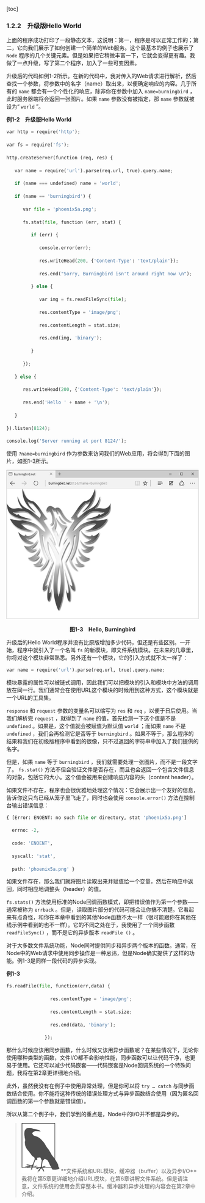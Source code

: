 [toc]

### 1.2.2　升级版Hello World

上面的程序成功打印了一段静态文本，这说明：第一，程序是可以正常工作的；第二，它向我们展示了如何创建一个简单的Web服务。这个最基本的例子也展示了 `Node` 程序的几个关键元素。但是如果把它稍微丰富一下，它就会变得更有趣。我做了一点升级，写了第二个程序，加入了一些可变因素。

升级后的代码如例1-2所示。在新的代码中，我对传入的Web请求进行解析，然后查找一个参数，将参数中的名字（name）取出来，以便确定响应的内容。几乎所有的 `name` 都会有一个个性化的响应，除非你在参数中加入 `name=burningbird` ，此时服务器端将会返回一张图片。如果 `name` 参数没有被指定，那 `name` 参数就被设为“ `world` ”。

**例1-2　升级版Hello World**

```python
var http = require('http');

var fs = require('fs');

http.createServer(function (req, res) {

   var name = require('url').parse(req.url, true).query.name;

   if (name === undefined) name = 'world';

   if (name == 'burningbird') {

      var file = 'phoenix5a.png';

      fs.stat(file, function (err, stat) {

         if (err) {

            console.error(err);

            res.writeHead(200, {'Content-Type': 'text/plain'});

            res.end("Sorry, Burningbird isn't around right now \n");

         } else {

            var img = fs.readFileSync(file);

            res.contentType = 'image/png';

            res.contentLength = stat.size;

            res.end(img, 'binary');

         }

      }); 

   } else {

      res.writeHead(200, {'Content-Type': 'text/plain'});

      res.end('Hello ' + name + '\n');

   }

}).listen(8124);

console.log('Server running at port 8124/');
```

使用 `?name=burningbird` 作为参数来访问我们的Web应用，将会得到下面的图片，如图1-3所示。

![17.png](./images/17.png)
<center class="my_markdown"><b class="my_markdown">图1-3　Hello, Burningbird</b></center>

升级后的Hello World程序并没有比原版增加多少代码，但还是有些区别。一开始，程序中就引入了一个名叫 `fs` 的新模块，即文件系统模块。在未来的几章里，你将对这个模块非常熟悉。另外还有一个模块，它的引入方式就不太一样了：

```python
var name = require('url').parse(req.url, true).query.name;
```

模块暴露的属性可以被链式调用，因此我们可以把模块的引入和模块中方法的调用放在同一行。我们通常会在使用URL这个模块的时候用到这种方式，这个模块就是一个URL的工具集。

`response` 和 `request` 参数的变量名可以缩写为 `res` 和 `req` ，以便于日后使用。当我们解析完 `request` ，就得到了 `name` 的值，首先检测一下这个值是不是 `undefined` 。如果是，这个值就会被赋值为默认值 `world` ；而如果 `name` 不是 `undefined` ，我们会再检测它是否等于 `burningbird` 。如果不等于，那么程序的结果和我们在初级版程序中看到的很像，只不过返回的字符串中加入了我们提供的名字。

但是，如果 `name` 等于 `burningbird` ，我们就需要处理一张图片，而不是一段文字了。 `fs.stat()` 方法不但会验证文件是否存在，而且也会返回一个包含文件信息的对象，包括它的大小。这个值会被用来创建响应内容的头（content header）。

如果文件不存在，程序也会很优雅地处理这个情况：它会展示出一个友好的信息，告诉你这只鸟已经从笼子里飞走了，同时也会使用 `console.error()` 方法在控制台输出错误信息：

```python
{ [Error: ENOENT: no such file or directory, stat 'phoenix5a.png']

  errno: -2,

  code: 'ENOENT',

  syscall: 'stat',

  path: 'phoenix5a.png' }
```

如果文件存在，那么我们就将图片读取出来并赋值给一个变量，然后在响应中返回，同时相应地调整头（header）的值。

`fs.stats()` 方法使用标准的Node回调函数模式，即把错误值作为第一个参数——通常被称为 `errback` 。但是，读取图片部分的代码可能会让你搞不清楚。它看起来有点奇怪，和你在本章中看到的其他Node函数不太一样（很可能跟你在其他在线示例中看到的也不一样）。它的不同之处在于，我使用了一个同步函数 `readFileSync()` ，而不是它的异步版本 `readFile ()` 。

对于大多数文件系统功能，Node同时提供同步和异步两个版本的函数。通常，在Node中的Web请求中使用同步操作是一种忌讳，但是Node确实提供了这样的功能。例1-3是同样一段代码的异步实现。

**例1-3**

```python
fs.readFile(file, function(err,data) {

                res.contentType = 'image/png';

                res.contentLength = stat.size;

                res.end(data, 'binary');

              });
```

那什么时候应该用同步函数，什么时候又该用异步函数呢？在某些情况下，无论你使用哪种类型的函数，文件I/O都不会影响性能，同步函数可以让代码干净，也更易于使用。它还可以减少代码嵌套——代码嵌套是Node回调系统的一个特殊问题，我将在第2章更详细地介绍。

此外，虽然我没有在例子中使用异常处理，但是你可以将 `try … catch` 与同步函数结合使用。你不能将这种传统的错误处理方式与异步函数结合使用（因为匿名回调函数的第一个参数就是错误值）。

所以从第二个例子中，我们学到的重点是，Node中的I/O并不都是异步的。

> <img class="my_markdown" src="./images/18.png" style="width:99px;  height: 131px; " width="10%"/>
> **文件系统和URL模块，缓冲器（buffer）以及异步I/O**
> 我将在第5章更详细地介绍URL模块，在第6章讲解文件系统。但是请注意，文件系统的使用会贯穿整本书。缓冲器和异步处理的内容会在第2章中介绍。

